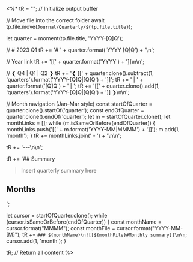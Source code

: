 <%*
tR = ""; // Initialize output buffer

// Move file into the correct folder
await tp.file.move(`Journal/Quarterly/${tp.file.title}`);

let quarter = moment(tp.file.title, 'YYYY-[Q]Q');

// # 2023 Q1
tR += '# ' + quarter.format('YYYY [Q]Q') + '\n';

// Year link
tR += '[[' + quarter.format('YYYY') + ']]\n\n';

// ❮ Q4 | Q1 | Q2 ❯
tR += '❮ [[' + quarter.clone().subtract(1, 'quarters').format('YYYY-[Q]Q|[Q]Q') + ']]';
tR += ' | ' + quarter.format('[Q]Q') + ' | ';
tR += '[[' + quarter.clone().add(1, 'quarters').format('YYYY-[Q]Q|[Q]Q') + ']] ❯\n\n';

// Month navigation (Jan–Mar style)
const startOfQuarter = quarter.clone().startOf('quarter');
const endOfQuarter = quarter.clone().endOf('quarter');
let m = startOfQuarter.clone();
let monthLinks = [];
while (m.isSameOrBefore(endOfQuarter)) {
    monthLinks.push('[[' + m.format('YYYY-MM|MMMM') + ']]');
    m.add(1, 'month');
}
tR += monthLinks.join(' - ') + '\n\n';

tR += '---\n\n';

tR += `## Summary

> Insert quarterly summary here

## Months
`;

let cursor = startOfQuarter.clone();
while (cursor.isSameOrBefore(endOfQuarter)) {
    const monthName = cursor.format("MMMM");
    const monthFile = cursor.format("YYYY-MM-[M]");
    tR += `### ${monthName}\n![[${monthFile}#Monthly summary]]\n\n`;
    cursor.add(1, 'month');
}

tR; // Return all content
%>
